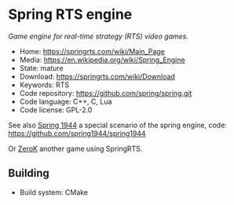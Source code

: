 # Spring RTS engine

_Game engine for real-time strategy (RTS) video games._

- Home: https://springrts.com/wiki/Main_Page
- Media: https://en.wikipedia.org/wiki/Spring_Engine
- State: mature
- Download: https://springrts.com/wiki/Download
- Keywords: RTS
- Code repository: https://github.com/spring/spring.git
- Code language: C++, C, Lua
- Code license: GPL-2.0

See also [Spring 1944](http://spring1944.net/) a special scenario of the spring engine, code: https://github.com/spring1944/spring1944

Or [ZeroK](http://zero-k.info/) another game using SpringRTS.

## Building

- Build system: CMake

